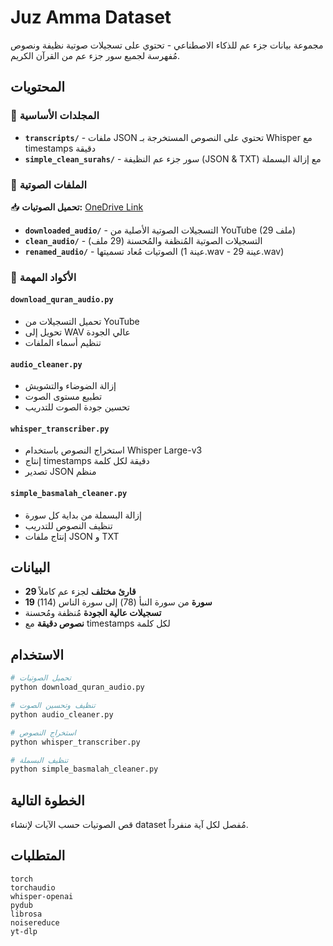 # Juz Amma Dataset

مجموعة بيانات جزء عم للذكاء الاصطناعي - تحتوي على تسجيلات صوتية نظيفة ونصوص مُفهرسة لجميع سور جزء عم من القرآن الكريم.

## المحتويات

### 📁 المجلدات الأساسية

- **`transcripts/`** - ملفات JSON تحتوي على النصوص المستخرجة بـ Whisper مع timestamps دقيقة
- **`simple_clean_surahs/`** - سور جزء عم النظيفة (JSON & TXT) مع إزالة البسملة

### 🎵 الملفات الصوتية 

📥 **تحميل الصوتيات:** [OneDrive Link](https://1drv.ms/f/c/a382088514f739c6/Esbkhc4hDDNHqLPv16_LL6kB1QErGY3E4xfk6vQ-YOJa-w?e=SbPgG2)

- **`downloaded_audio/`** - التسجيلات الصوتية الأصلية من YouTube (29 ملف)
- **`clean_audio/`** - التسجيلات الصوتية المُنظفة والمُحسنة (29 ملف)
- **`renamed_audio/`** - الصوتيات مُعاد تسميتها (عينة 1.wav - عينة 29.wav)

### 🐍 الأكواد المهمة

#### `download_quran_audio.py`
- تحميل التسجيلات من YouTube
- تحويل إلى WAV عالي الجودة
- تنظيم أسماء الملفات

#### `audio_cleaner.py` 
- إزالة الضوضاء والتشويش
- تطبيع مستوى الصوت
- تحسين جودة الصوت للتدريب

#### `whisper_transcriber.py`
- استخراج النصوص باستخدام Whisper Large-v3
- إنتاج timestamps دقيقة لكل كلمة
- تصدير JSON منظم

#### `simple_basmalah_cleaner.py`
- إزالة البسملة من بداية كل سورة
- تنظيف النصوص للتدريب
- إنتاج ملفات JSON و TXT

## البيانات

- **29 قارئ مختلف** لجزء عم كاملاً
- **19 سورة** من سورة النبأ (78) إلى سورة الناس (114)
- **تسجيلات عالية الجودة** مُنظفة ومُحسنة
- **نصوص دقيقة** مع timestamps لكل كلمة

## الاستخدام

```bash
# تحميل الصوتيات
python download_quran_audio.py

# تنظيف وتحسين الصوت
python audio_cleaner.py

# استخراج النصوص
python whisper_transcriber.py

# تنظيف البسملة
python simple_basmalah_cleaner.py
```

## الخطوة التالية
قص الصوتيات حسب الآيات لإنشاء dataset مُفصل لكل آية منفرداً.

## المتطلبات

```
torch
torchaudio  
whisper-openai
pydub
librosa
noisereduce
yt-dlp
```
